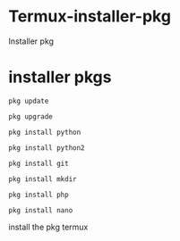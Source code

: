 # Termux-installer-pkg
Installer pkg 
# installer pkgs
```
pkg update
```
```
pkg upgrade
```
```
pkg install python
```
```
pkg install python2
```
```
pkg install git
```
```
pkg install mkdir
```
```
pkg install php
```
```
pkg install nano
```
<p>install the pkg termux </p>
